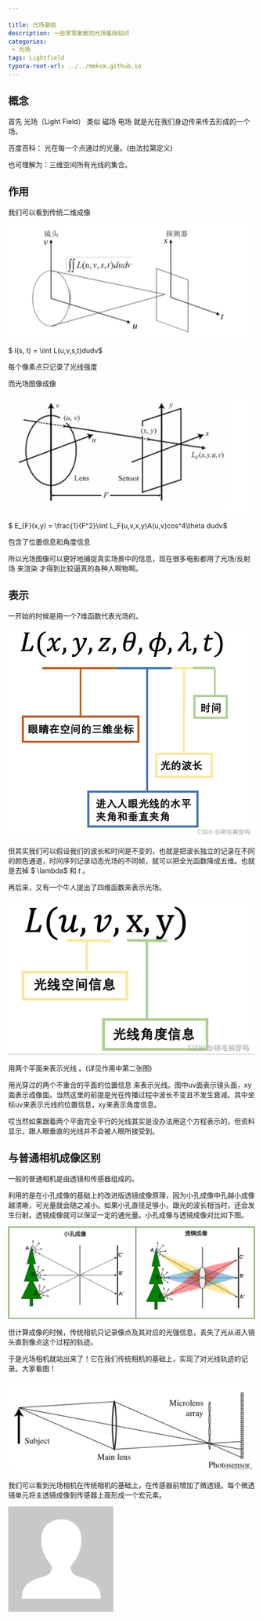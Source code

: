 ```yaml
---

title: 光场基础
description: 一些零零散散的光场基础知识
categories:
 - 光场
tags: Lightfield
typora-root-url: ../../mmkcm.github.io
---
```




## 概念

首先 光场（Light Field） 类似 磁场 电场 就是光在我们身边传来传去形成的一个场。

百度百科： 光在每一个点通过的光量。(由法拉第定义)

也可理解为：三维空间所有光线的集合。



## 作用

我们可以看到传统二维成像

![](/pic/1216/1.png)

$ I(s, t) = \iint L(u,v,s,t)dudv$

每个像素点只记录了光线强度

而光场图像成像

![pic2](/pic/1216/2.png) 

$ E_{F}(x,y) = \frac{1}{F^2}\iint L_F(u,v,x,y)A(u,v)cos^4\theta dudv$

包含了位置信息和角度信息

所以光场图像可以更好地捕捉真实场景中的信息，现在很多电影都用了光场/反射场 来渲染 才得到比较逼真的各种人啊物啊。



## 表示

一开始的时候是用一个7维函数代表光场的。

![pic3](../pic/1216/3.png)

但其实我们可以假设我们的波长和时间是不变的，也就是把波长独立的记录在不同的颜色通道，时间序列记录动态光场的不同帧，就可以把全光函数降成五维。也就是去掉 $ \lambda$ 和 $t$ 。

再后来，又有一个牛人提出了四维函数来表示光场。

![pic4](../pic/1216/4.png)



用两个平面来表示光线 。(详见作用中第二张图)

用光穿过的两个不重合的平面的位置信息 来表示光线。图中uv面表示镜头面，xy面表示成像面。当然这里的前提是光在传播过程中波长不变且不发生衰减。其中坐标uv来表示光线的位置信息，xy来表示角度信息。

哎当然如果跟着两个平面完全平行的光线其实是没办法用这个方程表示的。但资料显示，跟人眼垂直的光线并不会被人眼所接受到。



## 与普通相机成像区别

一般的普通相机是由透镜和传感器组成的。

利用的是在小孔成像的基础上的改进版透镜成像原理，因为小孔成像中孔越小成像越清晰，可光量就会随之减小。如果小孔直径足够小，跟光的波长相当时，还会发生衍射。透镜成像就可以保证一定的通光量。小孔成像与透镜成像对比如下图。

![pic5](../pic/1216/5.png)

但计算成像的时候，传统相机只记录像点及其对应的光强信息，丢失了光从进入镜头直到像点这个过程的轨迹。

于是光场相机就站出来了！它在我们传统相机的基础上，实现了对光线轨迹的记录。大家看图！

![pic6](../pic/1216/6.png)

 我们可以看到光场相机在传统相机的基础上，在传感器前增加了微透镜。每个微透镜单元将主透镜成像到传感器上面形成一个宏元素。

![pic7](../assets/images/avatar.gif)

